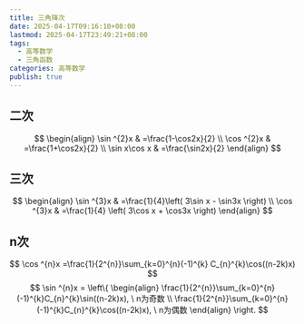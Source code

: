 ```yaml
---
title: 三角降次
date: 2025-04-17T09:16:10+08:00
lastmod: 2025-04-17T23:49:21+08:00
tags:
  - 高等数学
  - 三角函数
categories: 高等数学
publish: true
---
```


## 二次
$$
\begin{align}
\sin ^{2}x & =\frac{1-\cos2x}{2} \\
\cos ^{2}x & =\frac{1+\cos2x}{2} \\
\sin x\cos x & =\frac{\sin2x}{2}
\end{align}
$$

## 三次

$$
\begin{align}
\sin ^{3}x & =\frac{1}{4}\left( 3\sin x - \sin3x \right) \\
\cos ^{3}x & =\frac{1}{4} \left( 3\cos x + \cos3x \right)
\end{align}
$$

## n次

$$
\cos ^{n}x =\frac{1}{2^{n}}\sum_{k=0}^{n}(-1)^{k} C_{n}^{k}\cos((n-2k)x)
$$
$$
\sin ^{n}x = \left\{
\begin{align}
\frac{1}{2^{n}}\sum_{k=0}^{n}(-1)^{k}C_{n}^{k}\sin((n-2k)x), \ n为奇数 \\
\frac{1}{2^{n}}\sum_{k=0}^{n}(-1)^{k}C_{n}^{k}\cos((n-2k)x), \ n为偶数
\end{align}
\right.
$$